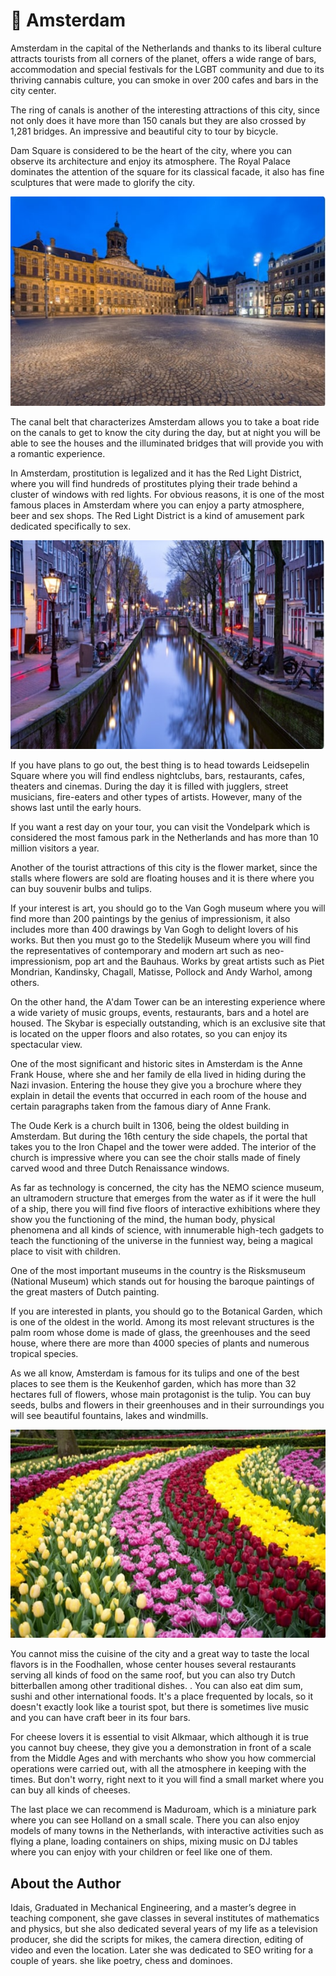 # 🌃 Amsterdam

Amsterdam in the capital of the Netherlands and thanks to its liberal culture attracts tourists from all corners of the planet, offers a wide range of bars, accommodation and special festivals for the LGBT community and due to its thriving cannabis culture, you can smoke in over 200 cafes and bars in the city center.

The ring of canals is another of the interesting attractions of this city, since not only does it have more than 150 canals but they are also crossed by 1,281 bridges. An impressive and beautiful city to tour by bicycle.

Dam Square is considered to be the heart of the city, where you can observe its architecture and enjoy its atmosphere. The Royal Palace dominates the attention of the square for its classical facade, it also has fine sculptures that were made to glorify the city.

![Amsterdam](_static/images/amsterdam/amsterdam1.jpeg)

The canal belt that characterizes Amsterdam allows you to take a boat ride on the canals to get to know the city during the day, but at night you will be able to see the houses and the illuminated bridges that will provide you with a romantic experience.

In Amsterdam, prostitution is legalized and it has the Red Light District, where you will find hundreds of prostitutes plying their trade behind a cluster of windows with red lights. For obvious reasons, it is one of the most famous places in Amsterdam where you can enjoy a party atmosphere, beer and sex shops. The Red Light District is a kind of amusement park dedicated specifically to sex.

![Amsterdam](_static/images/amsterdam/amsterdam2.jpeg)

If you have plans to go out, the best thing is to head towards Leidsepelin Square where you will find endless nightclubs, bars, restaurants, cafes, theaters and cinemas. During the day it is filled with jugglers, street musicians, fire-eaters and other types of artists. However, many of the shows last until the early hours.

If you want a rest day on your tour, you can visit the Vondelpark which is considered the most famous park in the Netherlands and has more than 10 million visitors a year.

Another of the tourist attractions of this city is the flower market, since the stalls where flowers are sold are floating houses and it is there where you can buy souvenir bulbs and tulips.

If your interest is art, you should go to the Van Gogh museum where you will find more than 200 paintings by the genius of impressionism, it also includes more than 400 drawings by Van Gogh to delight lovers of his works. But then you must go to the Stedelijk Museum where you will find the representatives of contemporary and modern art such as neo-impressionism, pop art and the Bauhaus. Works by great artists such as Piet Mondrian, Kandinsky, Chagall, Matisse, Pollock and Andy Warhol, among others.

On the other hand, the A'dam Tower can be an interesting experience where a wide variety of music groups, events, restaurants, bars and a hotel are housed. The Skybar is especially outstanding, which is an exclusive site that is located on the upper floors and also rotates, so you can enjoy its spectacular view.

One of the most significant and historic sites in Amsterdam is the Anne Frank House, where she and her family de ella lived in hiding during the Nazi invasion. Entering the house they give you a brochure where they explain in detail the events that occurred in each room of the house and certain paragraphs taken from the famous diary of Anne Frank.

The Oude Kerk is a church built in 1306, being the oldest building in Amsterdam. But during the 16th century the side chapels, the portal that takes you to the Iron Chapel and the tower were added. The interior of the church is impressive where you can see the choir stalls made of finely carved wood and three Dutch Renaissance windows.

As far as technology is concerned, the city has the NEMO science museum, an ultramodern structure that emerges from the water as if it were the hull of a ship, there you will find five floors of interactive exhibitions where they show you the functioning of the mind, the human body, physical phenomena and all kinds of science, with innumerable high-tech gadgets to teach the functioning of the universe in the funniest way, being a magical place to visit with children.

One of the most important museums in the country is the Risksmuseum (National Museum) which stands out for housing the baroque paintings of the great masters of Dutch painting.

If you are interested in plants, you should go to the Botanical Garden, which is one of the oldest in the world. Among its most relevant structures is the palm room whose dome is made of glass, the greenhouses and the seed house, where there are more than 4000 species of plants and numerous tropical species.

As we all know, Amsterdam is famous for its tulips and one of the best places to see them is the Keukenhof garden, which has more than 32 hectares full of flowers, whose main protagonist is the tulip. You can buy seeds, bulbs and flowers in their greenhouses and in their surroundings you will see beautiful fountains, lakes and windmills.

![Amsterdam](_static/images/amsterdam/amsterdam3.jpeg)

You cannot miss the cuisine of the city and a great way to taste the local flavors is in the Foodhallen, whose center houses several restaurants serving all kinds of food on the same roof, but you can also try Dutch bitterballen among other traditional dishes. . You can also eat dim sum, sushi and other international foods. It's a place frequented by locals, so it doesn't exactly look like a tourist spot, but there is sometimes live music and you can have craft beer in its four bars.

For cheese lovers it is essential to visit Alkmaar, which although it is true you cannot buy cheese, they give you a demonstration in front of a scale from the Middle Ages and with merchants who show you how commercial operations were carried out, with all the atmosphere in keeping with the times. But don't worry, right next to it you will find a small market where you can buy all kinds of cheeses.

The last place we can recommend is Maduroam, which is a miniature park where you can see Holland on a small scale. There you can also enjoy models of many towns in the Netherlands, with interactive activities such as flying a plane, loading containers on ships, mixing music on DJ tables where you can enjoy with your children or feel like one of them.

## About the Author

Idais, Graduated in Mechanical Engineering, and a master’s degree in teaching component, she gave classes in several institutes of mathematics and physics, but she also dedicated several years of my life as a television producer, she did the scripts for mikes, the camera direction, editing of video and even the location. Later she was dedicated to SEO writing for a couple of years. she like poetry, chess and dominoes.
